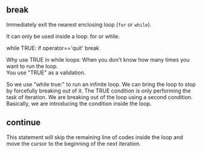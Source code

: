 ## break
Immediately exit the nearest enclosing loop (`for` or `while`).

It can only be used inside a loop: for or while.

while TRUE:
  if operator=='quit'
    break

Why use TRUE in while loops: When you don't know how many times you want to run the loop.  
You use "TRUE" as a validation.

So we use "while true:" to run an infinite loop. We can bring the loop to stop by forcefully breaking out of it. The TRUE condition is only performing the task of iteration. We are breaking out of the loop using a second condition. Basically, we are introducing the condition inside the loop.

## continue
This statement will skip the remaining line of codes inside the loop and move the cursor to the beginning of the next iteration.
